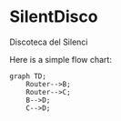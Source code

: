 # SilentDisco
Discoteca del Silenci

Here is a simple flow chart:

```mermaid
graph TD;
    Router-->B;
    Router-->C;
    B-->D;
    C-->D;
```
